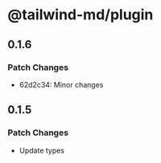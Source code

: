 # @tailwind-md/plugin

## 0.1.6

### Patch Changes

- 62d2c34: Minor changes

## 0.1.5

### Patch Changes

- Update types
